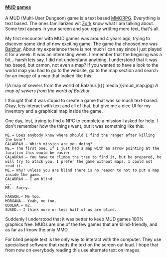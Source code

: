 #### [MUD games](https://en.wikipedia.org/wiki/MUD)

A MUD (Multi-User Dungeon) game is a text based [MMORPG](https://en.wikipedia.org/wiki/Massively_multiplayer_online_role-playing_game). Everything is text based. The ones familiarized wit [Zork](https://en.wikipedia.org/wiki/Zork) know what I am talking about. Some text apears in your screen and you reply writting more text, that's all.

My first encounter with MUD games was around 4 years ago, trying to discover some kind of new exciting game. The game tha choosed me was [Balzhur](http://www.balzhur.org/). About my experience there is not much I can say since I just played it for a week. It was an interesting week. I remember that the begining was a bit... harsh lets say. I did not understand anything. I understood that it was tex based, but camon, not even a map? If you wanted to have a look to the world map you had to go to the website, go to the map section and search for an image of a map that looked like this:

![A map of sewers from the world of Balzhur.]({{ media }}/mud_map.jpg)
*A map of sewers from the world of Balzhur.*

I thought that it was stupid to create a game that was so much text-based. Okay, lets interact with text and all of that, but give me a nice UI for my inventory and a graphical map inside the game.

One day, lost, trying to find a NPC to complete a mission I asked for help. I don't remember how the things went, but it was something like this:

    ME.— Does anybody know where should I find the ranger after killing the bear?
    GALADRAH.— Which mission are you doing?
    ME.— The first one. If I just had a map with an arrow pointing at the location this would be easier.
    GALADRAH.— You have to climbe the tree to find it, but be prepared, he will try to atack you. I prefer the game without maps. I could not read it.
    ME.— Why? Unless you are blind there is no reason to not to put a map inside the game.
    GALADRAH.— I am blind.
    ...
    ME.— Sorry.
    ...
    FARSON.— Me too.
    MORGANA.— Yeah, me too.
    ODOLWA.— m2.
    SUSED.— I think more or less half of us are blind.

Suddenly I understood that it was better to keep MUD games 100% graphics free. MUDs are one of the few games that are blind-friendly, and as far as I know the only MMO.

For blind people text is the only way to interact with the computer. They use specialised software that reads the text on the screen out loud. I hope that from now on everybody reading this use alternate text on images.